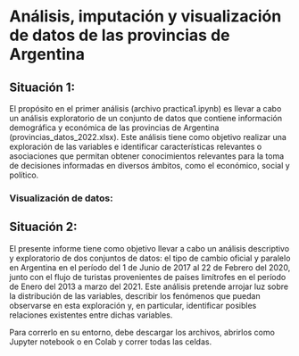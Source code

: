 # Análisis, imputación y visualización de datos de las provincias de Argentina

## Situación 1:

El propósito en el primer análisis (archivo practica1.ipynb) es llevar a cabo un análisis exploratorio de un conjunto de datos que contiene información demográfica y económica de las provincias de Argentina (provincias_datos_2022.xlsx). Este análisis tiene como objetivo realizar una exploración de las variables e identificar características relevantes o asociaciones que permitan obtener conocimientos relevantes para la toma de decisiones informadas en diversos ámbitos, como el económico, social y político.


### Visualización de datos:

## Situación 2:

El presente informe tiene como objetivo llevar a cabo un análisis descriptivo y exploratorio de dos conjuntos de datos: el tipo de cambio oficial y paralelo en Argentina en el período del 1 de Junio de 2017 al 22 de Febrero del 2020, junto con el flujo de turistas provenientes de países limítrofes en el período de Enero del 2013 a marzo del 2021. Este análisis pretende arrojar luz sobre la distribución de las variables, describir los fenómenos que puedan observarse en esta exploración y, en particular, identificar posibles relaciones existentes entre dichas variables.

Para correrlo en su entorno, debe descargar los archivos, abrirlos como Jupyter notebook o en Colab y correr todas las celdas.

